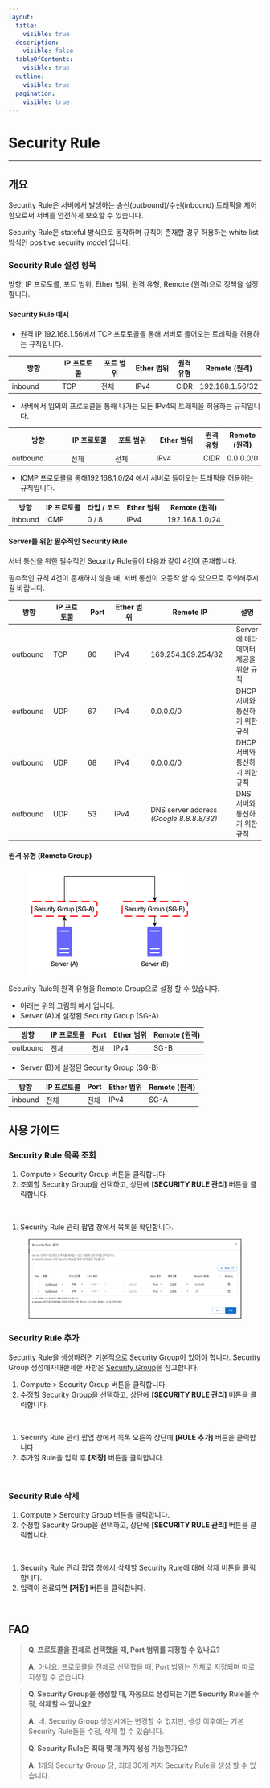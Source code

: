 ```yaml
---
layout:
  title:
    visible: true
  description:
    visible: false
  tableOfContents:
    visible: true
  outline:
    visible: true
  pagination:
    visible: true
---
```


# Security Rule

***

## 개요

Security Rule은 서버에서 발생하는 송신(outbound)/수신(inbound) 트래픽을 제어함으로써 서버를 안전하게 보호할 수 있습니다.

Security Rule은 stateful 방식으로 동작하며 규칙이 존재할 경우 허용하는 white list 방식인 positive security model 입니다.

### Security Rule 설정 항목

방향, IP 프로토콜, 포트 범위, Ether 범위, 원격 유형, Remote (원격)으로 정책을 설정합니다.

#### Security Rule 예시

* 원격 IP 192.168.1.56에서 TCP 프로토콜을 통해 서버로 들어오는 트래픽을 허용하는 규칙입니다.

<table><thead><tr><th width="125">방향</th><th width="108">IP 프로토콜</th><th width="104">포트 범위</th><th width="104">Ether 범위</th><th>원격 유형</th><th>Remote (원격)</th></tr></thead><tbody><tr><td>inbound</td><td>TCP</td><td>전체</td><td>IPv4</td><td>CIDR</td><td>192.168.1.56/32</td></tr></tbody></table>

* 서버에서 임의의 프로토콜을 통해 나가는 모든 IPv4의 트래픽을 허용하는 규칙입니다.

<table><thead><tr><th width="128">방향</th><th width="109">IP 프로토콜</th><th width="102">포트 범위</th><th width="105">Ether 범위</th><th>원격 유형</th><th>Remote (원격)</th></tr></thead><tbody><tr><td>outbound</td><td>전체</td><td>전체</td><td>IPv4</td><td>CIDR</td><td>0.0.0.0/0</td></tr></tbody></table>

* ICMP 프로토콜을 통해192.168.1.0/24 에서 서버로 들어오는 트래픽을 허용하는 규칙입니다.

| 방향      | IP 프로토콜 | 타입 / 코드 | Ether 범위 | Remote (원격)    |
| ------- | ------- | ------- | -------- | -------------- |
| inbound | ICMP    | 0 / 8   | IPv4     | 192.168.1.0/24 |

#### Server를 위한 필수적인 Security Rule

서버 통신을 위한 필수적인 Security Rule들이 다음과 같이 4건이 존재합니다.

필수적인 규칙 4건이 존재하지 않을 때, 서버 통신이 오동작 할 수 있으므로 주의해주시길 바랍니다.

<table><thead><tr><th width="80">방향</th><th width="113">IP 프로토콜</th><th width="64">Port</th><th width="110">Ether 범위</th><th width="186">Remote IP</th><th>설명</th></tr></thead><tbody><tr><td>outbound</td><td>TCP</td><td>80</td><td>IPv4</td><td>169.254.169.254/32</td><td>Server에 메타 데이터 제공을 위한 규칙</td></tr><tr><td>outbound</td><td>UDP</td><td>67</td><td>IPv4</td><td>0.0.0.0/0</td><td>DHCP 서버와 통신하기 위한 규칙</td></tr><tr><td>outbound</td><td>UDP</td><td>68</td><td>IPv4</td><td>0.0.0.0/0</td><td>DHCP 서버와 통신하기 위한 규칙</td></tr><tr><td>outbound</td><td>UDP</td><td>53</td><td>IPv4</td><td>DNS server address<br><em>(Google 8.8.8.8/32)</em></td><td>DNS 서버와 통신하기 위한 규칙</td></tr></tbody></table>



#### 원격 유형 (Remote Group)

<figure><img src="../../.gitbook/assets/1414.png" alt=""><figcaption></figcaption></figure>

Security Rule의 원격 유형을 Remote Group으로 설정 할 수 있습니다.

* 아래는 위의 그림의 예시 입니다.
* Server (A)에 설정된 Security Group (SG-A)

| 방향       | IP 프로토콜 | Port | Ether 범위 | Remote (원격) |
| -------- | ------- | ---- | -------- | ----------- |
| outbound | 전체      | 전체   | IPv4     | SG-B        |

* Server (B)에 설정된 Security Group (SG-B)

| 방향      | IP 프로토콜 | Port | Ether 범위 | Remote (원격) |
| ------- | ------- | ---- | -------- | ----------- |
| inbound | 전체      | 전체   | IPv4     | SG-A        |



## 사용 가이드

### Security Rule 목록 조회

1. Compute > Security Group 버튼을 클릭합니다.
2. 조회할 Security Group을 선택하고, 상단에 **\[SECURITY RULE 관리]** 버튼을 클릭합니다.

<figure><img src="../../.gitbook/assets/스크린샷 2024-02-05 오후 1.59.35.png" alt=""><figcaption></figcaption></figure>

1. Security Rule 관리 팝업 창에서 목록을 확인합니다.

<figure><img src="../../.gitbook/assets/image (607).png" alt=""><figcaption></figcaption></figure>

### Security Rule 추가

Security Rule을 생성하려면 기본적으로 Security Group이 있어야 합니다. Security Group 생성에자대한세한 사항은 [Security Group](./)을 참고합니다.

1. Compute > Security Group 버튼을 클릭합니다.
2. 수정할 Security Group을 선택하고, 상단에 **\[SECURITY RULE 관리]** 버튼을 클릭합니다.

<figure><img src="../../.gitbook/assets/스크린샷 2024-02-05 오후 1.59.35 (1).png" alt=""><figcaption></figcaption></figure>

1. Security Rule 관리 팝업 창에서 목록 오른쪽 상단에 **\[RULE 추가]** 버튼을 클릭합니다
2. 추가할 Rule을 입력 후 **\[저장]** 버튼을 클릭합니다.

<figure><img src="../../.gitbook/assets/스크린샷 2024-02-05 오후 2.01.09.png" alt=""><figcaption></figcaption></figure>

### Security Rule 삭제

1. Compute > Sercurity Group 버튼을 클릭합니다.
2. 수정할 Security Group을 선택하고, 상단에 **\[SECURITY RULE 관리]** 버튼을 클릭합니다.

<figure><img src="../../.gitbook/assets/스크린샷 2024-02-05 오후 1.59.35 (2).png" alt=""><figcaption></figcaption></figure>

1. Security Rule 관리 팝업 창에서 삭제할 Security Rule에 대해 삭제 버튼을 클릭합니다.
2. 입력이 완료되면 **\[저장]** 버튼을 클릭합니다.

<figure><img src="../../.gitbook/assets/스크린샷 2024-02-05 오후 2.02.16.png" alt=""><figcaption></figcaption></figure>

## FAQ

> **Q. 프로토콜을 전체로 선택했을 때, Port 범위를 지정할 수 있나요?**
>
> **A.** 아니요. 프로토콜을 전체로 선택했을 때, Port 범위는 전체로 지정되며 따로 지정할 수 없습니다.

> **Q. Security Group을 생성할 때, 자동으로 생성되는 기본 Security Rule을 수정, 삭제할 수 있나요?**
>
> **A.** 네. Security Group 생성시에는 변경할 수 없지만, 생성 이후에는 기본 Security Rule들을 수정, 삭제 할 수 있습니다.
>
>
>
> **Q. Security Rule은 최대 몇 개 까지 생성 가능한가요?**
>
> **A.** 1개의 Security Group 당, 최대 30개 까지 Security Rule을 생성 할 수 있습니다.

